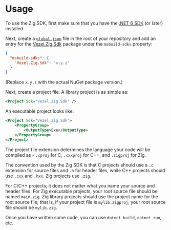 # Usage

To use the Zig SDK, first make sure that you have the
[.NET 6 SDK](https://dotnet.microsoft.com/download/dotnet/6.0) (or later)
installed.

Next, create a
[`global.json`](https://docs.microsoft.com/en-us/dotnet/core/tools/global-json)
file in the root of your repository and add an entry for the
[Vezel.Zig.Sdk](https://www.nuget.org/packages/Vezel.Zig.Sdk) package under the
`msbuild-sdks` property:

```json
{
  "msbuild-sdks": {
    "Vezel.Zig.Sdk": "x.y.z"
  }
}
```

(Replace `x.y.z` with the actual NuGet package version.)

Next, create a project file. A library project is as simple as:

```xml
<Project Sdk="Vezel.Zig.Sdk" />
```

An executable project looks like:

```xml
<Project Sdk="Vezel.Zig.Sdk">
    <PropertyGroup>
        <OutputType>Exe</OutputType>
    </PropertyGroup>
</Project>
```

The project file extension determines the language your code will be compiled
as - `.cproj` for C, `.cxxproj` for C++, and `.zigproj` for Zig.

The convention used by the Zig SDK is that C projects should use a `.c`
extension for source files and `.h` for header files, while C++ projects should
use `.cxx` and `.hxx`. Zig projects use `.zig`.

For C/C++ projects, it does not matter what you name your source and header
files. For Zig executable projects, your root source file should be named
`main.zig`. Zig library projects should use the project name for the root source
file; that is, if your project file is `mylib.zigproj`, your root source file
should be `mylib.zig`.

Once you have written some code, you can use `dotnet build`, `dotnet run`, etc.
